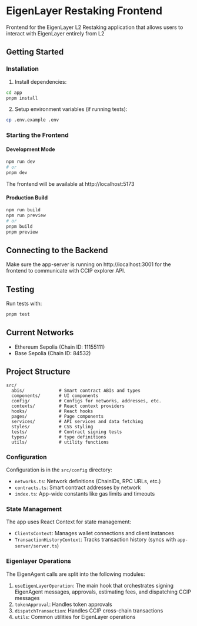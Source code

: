 # EigenLayer Restaking Frontend

Frontend for the EigenLayer L2 Restaking application that allows users to interact with EigenLayer entirely from L2

## Getting Started

### Installation

1. Install dependencies:
```bash
cd app
pnpm install
```

2. Setup environment variables (if running tests):
```bash
cp .env.example .env
```

### Starting the Frontend

#### Development Mode
```bash
npm run dev
# or
pnpm dev
```

The frontend will be available at http://localhost:5173

#### Production Build
```bash
npm run build
npm run preview
# or
pnpm build
pnpm preview
```


## Connecting to the Backend

Make sure the app-server is running on http://localhost:3001 for the frontend to communicate with CCIP explorer API.


## Testing
Run tests with:

```bash
pnpm test
```


## Current Networks
- Ethereum Sepolia (Chain ID: 11155111)
- Base Sepolia (Chain ID: 84532)


## Project Structure

```
src/
  abis/             # Smart contract ABIs and types
  components/       # UI components
  config/           # Configs for networks, addresses, etc.
  contexts/         # React context providers
  hooks/            # React hooks
  pages/            # Page components
  services/         # API services and data fetching
  styles/           # CSS styling
  tests/            # Contract signing tests
  types/            # type definitions
  utils/            # utility functions
```


### Configuration

Configuration is in the `src/config` directory:

- `networks.ts`: Network definitions (ChainIDs, RPC URLs, etc.)
- `contracts.ts`: Smart contract addresses by network
- `index.ts`: App-wide constants like gas limits and timeouts

### State Management

The app uses React Context for state management:

- `ClientsContext`: Manages wallet connections and client instances
- `TransactionHistoryContext`: Tracks transaction history (syncs with `app-server/server.ts`)

### Eigenlayer Operations

The EigenAgent calls are split into the following modules:
1. `useEigenLayerOperation`: The main hook that orchestrates signing EigenAgent messages, approvals, estimating fees, and dispatching CCIP messages
2. `tokenApproval`: Handles token approvals
3. `dispatchTransaction`: Handles CCIP cross-chain transactions
4. `utils`: Common utilities for EigenLayer operations
